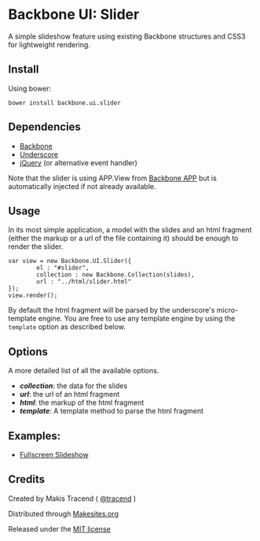 # Backbone UI: Slider

A simple slideshow feature using existing Backbone structures and CSS3 for lightweight rendering. 


## Install

Using bower: 
```
bower install backbone.ui.slider
```

## Dependencies

* [Backbone](http://backbonejs.org/)
* [Underscore](http://underscorejs.org/)
* [jQuery](http://jquery.com/) (or alternative event handler)

Note that the slider is using APP.View from [Backbone APP](http://github.com/makesites/backbone-app) but is automatically injected if not already available. 


## Usage

In its most simple application, a model with the slides and an html fragment (either the markup or a url of the file containing it) should be enough to render the slider. 

```
var view = new Backbone.UI.Slider({
		el : "#slider", 
		collection : new Backbone.Collection(slides),
		url : "../html/slider.html"
});
view.render();
```
By default the html fragment will be parsed by the underscore's micro-template engine.  You are free to use any template engine by using the ```template``` option as described below. 


## Options

A more detailed list of all the available options. 

* ***collection***: the data for the slides
* ***url***: the url of an html fragment
* ***html***: the markup of the html fragment
* ***template***: A template method to parse the html fragment


## Examples: 

* [Fullscreen Slideshow](http://rawgithub.com/backbone-ui/slider/master/_examples/fullscreen.html)


## Credits

Created by Makis Tracend ( [@tracend](http://github.com/tracend) )

Distributed through [Makesites.org](http://makesites.org/)

Released under the [MIT license](http://makesites.org/licenses/MIT)

